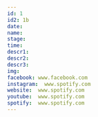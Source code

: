 ```yaml
---
id: 1
id2: 1b
date:
name:
stage:
time:
descr1:
descr2:
descr3:
img:
facebook: www.facebook.com
instagram:  www.spotify.com
website:  www.spotify.com
youtube:  www.spotify.com
spotify:  www.spotify.com
---
```

